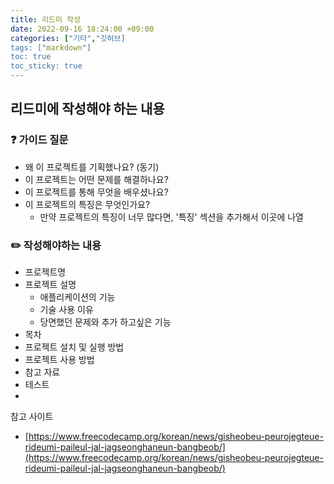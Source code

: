 ```yaml
---
title: 리드미 작성
date: 2022-09-16 18:24:00 +09:00
categories: ["기타","깃허브]
tags: ["markdown"]
toc: true
toc_sticky: true
---
```


## 리드미에 작성해야 하는 내용

### ❓ 가이드 질문

- 왜 이 프로젝트를 기획했나요? (동기)
- 이 프로젝트는 어떤 문제를 해결하나요?
- 이 프로젝트를 통해 무엇을 배우셨나요?
- 이 프로젝트의 특징은 무엇인가요?
  - 만약 프로젝트의 특징이 너무 많다면, '특징' 섹션을 추가해서 이곳에 나열

### ✏️ 작성해야하는 내용

- 프로젝트명
- 프로젝트 설명
  - 애플리케이션의 기능
  - 기술 사용 이유
  - 당면했던 문제와 추가 하고싶은 기능
- 목차
- 프로젝트 설치 및 실행 방법
- 프로젝트 사용 방법
- 참고 자료
- 테스트
-

참고 사이트

- [https://www.freecodecamp.org/korean/news/gisheobeu-peurojegteue-rideumi-paileul-jal-jagseonghaneun-bangbeob/](https://www.freecodecamp.org/korean/news/gisheobeu-peurojegteue-rideumi-paileul-jal-jagseonghaneun-bangbeob/)
